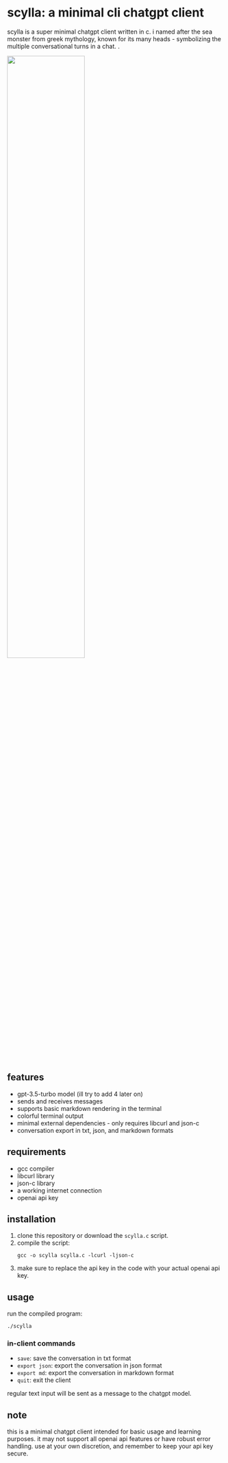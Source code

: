 # scylla: a minimal cli chatgpt client

scylla is a super minimal chatgpt client written in c. i named after the sea monster from greek mythology, known for its many heads - symbolizing the multiple conversational turns in a chat. .

<a href="https://i.imgur.com/gIIaMIL.png"><img src="https://i.imgur.com/gIIaMIL.png" width="60%" align="center"></a>

## features

- gpt-3.5-turbo model (ill try to add 4 later on)
- sends and receives messages
- supports basic markdown rendering in the terminal
- colorful terminal output
- minimal external dependencies - only requires libcurl and json-c
- conversation export in txt, json, and markdown formats

## requirements

- gcc compiler
- libcurl library
- json-c library
- a working internet connection
- openai api key

## installation

1. clone this repository or download the `scylla.c` script.
2. compile the script:
   ```
   gcc -o scylla scylla.c -lcurl -ljson-c
   ```
3. make sure to replace the api key in the code with your actual openai api key.

## usage

run the compiled program:

```
./scylla
```

### in-client commands

- `save`: save the conversation in txt format
- `export json`: export the conversation in json format
- `export md`: export the conversation in markdown format
- `quit`: exit the client

regular text input will be sent as a message to the chatgpt model.

## note

this is a minimal chatgpt client intended for basic usage and learning purposes. it may not support all openai api features or have robust error handling. use at your own discretion, and remember to keep your api key secure.
